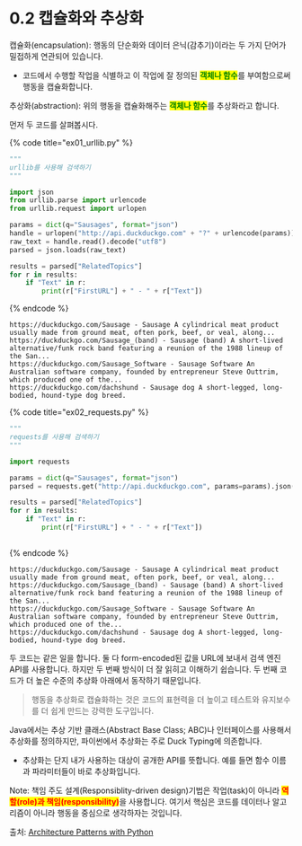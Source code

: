 # 0.2 캡슐화와 추상화

캡슐화(encapsulation): 행동의 단순화와 데이터 은닉(감추기)이라는 두 가지 단어가 밀접하게 연관되어 있습니다.

* 코드에서 수행할 작업을 식별하고 이 작업에 잘 정의된 <mark style="color:green;">**객체나 함수**</mark>를 부여함으로써 행동을 캡슐화합니다.&#x20;

추상화(abstraction): 위의 행동을 캡슐화해주는 <mark style="color:green;">**객체나 함수**</mark>를 추상화라고 합니다.&#x20;



먼저 두 코드를 살펴봅시다.&#x20;

{% code title="ex01_urllib.py" %}
```python
"""
urllib를 사용해 검색하기
"""

import json
from urllib.parse import urlencode
from urllib.request import urlopen

params = dict(q="Sausages", format="json")
handle = urlopen("http://api.duckduckgo.com" + "?" + urlencode(params))
raw_text = handle.read().decode("utf8")
parsed = json.loads(raw_text)

results = parsed["RelatedTopics"]
for r in results:
    if "Text" in r:
        print(r["FirstURL"] + " - " + r["Text"])

```
{% endcode %}

```
https://duckduckgo.com/Sausage - Sausage A cylindrical meat product usually made from ground meat, often pork, beef, or veal, along...
https://duckduckgo.com/Sausage_(band) - Sausage (band) A short-lived alternative/funk rock band featuring a reunion of the 1988 lineup of the San...
https://duckduckgo.com/Sausage_Software - Sausage Software An Australian software company, founded by entrepreneur Steve Outtrim, which produced one of the...
https://duckduckgo.com/dachshund - Sausage dog A short-legged, long-bodied, hound-type dog breed.
```



{% code title="ex02_requests.py" %}
```python
"""
requests를 사용해 검색하기
"""

import requests

params = dict(q="Sausages", format="json")
parsed = requests.get("http://api.duckduckgo.com", params=params).json()

results = parsed["RelatedTopics"]
for r in results:
    if "Text" in r:
        print(r["FirstURL"] + " - " + r["Text"])
        
```
{% endcode %}

```
https://duckduckgo.com/Sausage - Sausage A cylindrical meat product usually made from ground meat, often pork, beef, or veal, along...
https://duckduckgo.com/Sausage_(band) - Sausage (band) A short-lived alternative/funk rock band featuring a reunion of the 1988 lineup of the San...
https://duckduckgo.com/Sausage_Software - Sausage Software An Australian software company, founded by entrepreneur Steve Outtrim, which produced one of the...
https://duckduckgo.com/dachshund - Sausage dog A short-legged, long-bodied, hound-type dog breed.
```

두 코드는 같은 일을 합니다. 둘 다 form-encoded된 값을 URL에 보내서 검색 엔진 API를 사용합니다. 하지만 두 번째 방식이 더 잘 읽히고 이해하기 쉽습니다. 두 번째 코드가 더 높은 수준의 추상화 아래에서 동작하기 때문입니다.



> 행동을 추상화로 캡슐화하는 것은 코드의 표현력을 더 높이고 테스트와 유지보수를 더 쉽게 만드는 강력한 도구입니다.&#x20;



Java에서는 추상 기반 클래스(Abstract Base Class; ABC)나 인터페이스를 사용해서 추상화를 정의하지만, 파이썬에서 추상화는 주로 Duck Typing에 의존합니다.&#x20;

* 추상화는 단지 내가 사용하는 대상이 공개한 API를 뜻합니다. 예를 들면 함수 이름과 파라미터들이 바로 추상화입니다.&#x20;



Note: 책임 주도 설계(Responsiblity-driven design)기법은 작업(task)이 아니라 <mark style="color:red;">**역할(role)과 책임(responsibility)**</mark>을 사용합니다. 여기서 핵심은 코드를 데이터나 알고리즘이 아니라 행동을 중심으로 생각하자는 것입니다.



출처: [Architecture Patterns with Python](https://github.com/cosmicpython/book/blob/master/introduction.asciidoc)
